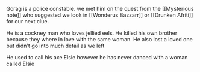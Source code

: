 Gorag is a police constable. we met him on the quest from the [[Mysterious note]] who suggested we look in [[Wonderus Bazzarr]] or [[Drunken Afriti]] for our next clue.

He is a cockney man who loves jellied eels.
He killed his own brother because they where in love with the same woman.
He also lost a loved one but didn't go into much detail as we left

He used to call his axe Elsie however he has never danced with a woman called Elsie 